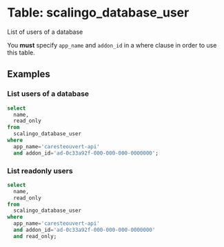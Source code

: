 # Table: scalingo_database_user

List of users of a database

You **must** specify `app_name` and `addon_id` in a where clause in order to use this table.

## Examples

### List users of a database

```sql
select
  name,
  read_only
from
  scalingo_database_user
where
  app_name='caresteouvert-api'
  and addon_id='ad-0c33a92f-000-000-000-0000000';
```

### List readonly users

```sql
select
  name,
  read_only
from
  scalingo_database_user
where
  app_name='caresteouvert-api'
  and addon_id='ad-0c33a92f-000-000-000-0000000'
  and read_only;
```

